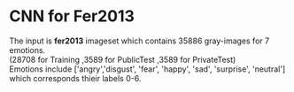 # CNN for Fer2013 
The input is **fer2013** imageset which contains 35886 gray-images for 7 emotions.<br>
(28708 for Training ,3589 for PublicTest ,3589 for PrivateTest)<br>
Emotions include ['angry','disgust', 'fear', 'happy', 'sad', 'surprise', 'neutral'] which corresponds thieir labels 0-6.<br>
